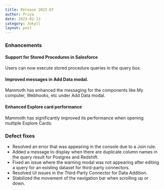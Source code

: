 ```yaml
---
title: Release 2023.07
author: Priya
date: 2023-02-13
category: Jekyll
layout: post
---
```


### Enhancements

#### Support for Stored Procedures in Salesforce
Users can now execute stored procedure queries in the query box.

#### Improved messages in Add Data modal.
Mammoth has enhanced the messaging for the components like My computer, Webhooks, etc under Add Data modal.

#### Enhanced Explore card performance
Mammoth has significantly improved its performance when opening multiple Explore Cards. 


### Defect fixes

* Resolved an error that was appearing in the console due to a Join rule.
* Added a message to display when there are duplicate column names in the query result for Postgres and Redshift.
* Fixed an issue where the warning modal was not appearing after editing a query for an existing dataset for third-party connectors.
* Resolved UI issues in the Third-Party Connector for Data Addition.
* Stabilized the movement of the navigation bar when scrolling up or down.